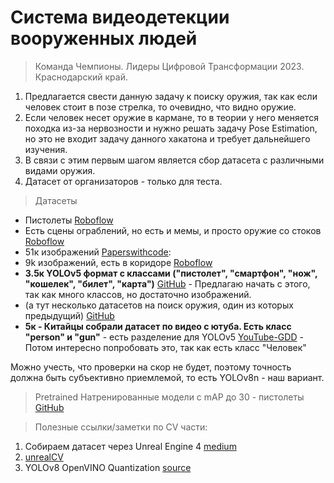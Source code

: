 # Система видеодетекции вооруженных людей
> Команда Чемпионы. Лидеры Цифровой Трансформации 2023. Краснодарский край. 
1. Предлагается свести данную задачу к поиску оружия, так как если человек стоит в позе стрелка, то очевидно, что видно оружие.
2. Если человек несет оружие в кармане, то в теории у него меняется походка из-за нервозности и нужно решать задачу Pose Estimation, но это не входит задачу данного хакатона и требует дальнейшего изучения.
3. В связи с этим первым шагом является сбор датасета с различными видами оружия.
4. Датасет от организаторов - только для теста.

> Датасеты
   - Пистолеты [Roboflow](https://public.roboflow.com/object-detection/pistols)
   - Есть сцены ограблений, но есть и мемы, и просто оружие со стоков [Roboflow](https://universe.roboflow.com/abm/gun-violent-detection)
   - 51к изображений [Paperswithcode](https://paperswithcode.com/dataset/gun-detection-dataset):
   - 9k  изображений, есть в коридоре [Roboflow](https://universe.roboflow.com/gun-detection-1lttj/gun-detection-1fbbu)
   - **3.5к YOLOv5 формат с классами ("пистолет", "смартфон", "нож", "кошелек", "билет", "карта")** [GitHub](https://github.com/ari-dasci/OD-WeaponDetection/tree/master/Weapons%20and%20similar%20handled%20objects) - Предлагаю начать с этого, так как много классов, но достаточно изображений. 
   - (а тут несколько датасетов на поиск оружия, один из которых предыдущий) [GitHub](https://github.com/ari-dasci/OD-WeaponDetection)
   - **5к - Китайцы собрали датасет по видео с ютуба. Есть класс "person" и "gun"** - есть разделение для YOLOv5 [YouTube-GDD](https://github.com/UCAS-GYX/YouTube-GDD) - Потом интересно попробовать это, так как есть класс "Человек"

Можно учесть, что проверки на скор не будет, поэтому точность должна быть субъективно приемлемой, то есть YOLOv8n - наш вариант. 

> Pretrained
   Натренированные модели с mAP до 30 - пистолеты [GitHub](https://github.com/AlaaSenjab/Real-Time-Weapon-Detection)

> Полезные ссылки/заметки по CV части:
1. Собираем датасет через Unreal Engine 4 [medium](https://medium.com/mlearning-ai/computer-vision-with-unreal-engine-generate-rich-object-detection-data-64c613e0121f)
2. [unrealCV](http://docs.unrealcv.org/en/master/index.html)
3. YOLOv8 OpenVINO Quantization [source](https://docs.openvino.ai/2023.1/notebooks/230-yolov8-optimization-with-output.html#next-steps)
